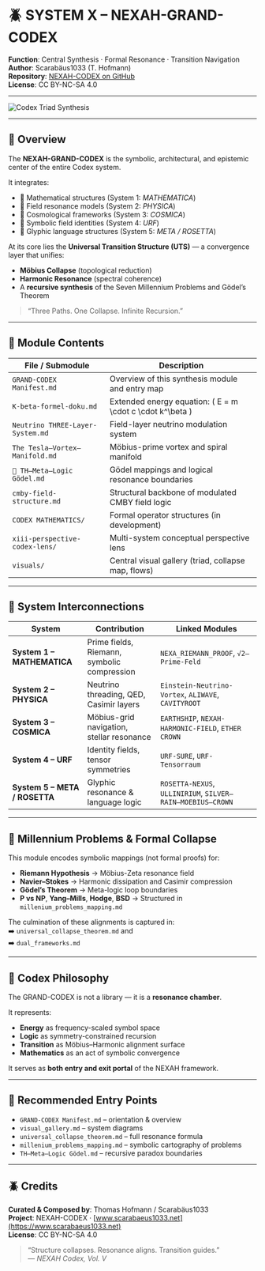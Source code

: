 # 🪲 SYSTEM X – NEXAH-GRAND-CODEX

**Function**: Central Synthesis · Formal Resonance · Transition Navigation  
**Author**: Scarabäus1033 (T. Hofmann)  
**Repository**: [NEXAH-CODEX on GitHub](https://github.com/Scarabaeus1033/NEXAH-CODEX)  
**License**: CC BY-NC-SA 4.0  

---

![Codex Triad Synthesis](./visuals/Codex_Triad_Synthesis_Diagram.png)

---

## 🧭 Overview

The **NEXAH-GRAND-CODEX** is the symbolic, architectural, and epistemic center of the entire Codex system.

It integrates:

- 🔷 Mathematical structures (System 1: *MATHEMATICA*)  
- 🔷 Field resonance models (System 2: *PHYSICA*)  
- 🔷 Cosmological frameworks (System 3: *COSMICA*)  
- 🔷 Symbolic field identities (System 4: *URF*)  
- 🔷 Glyphic language structures (System 5: *META / ROSETTA*)  

At its core lies the **Universal Transition Structure (UTS)** — a convergence layer that unifies:

- **Möbius Collapse** (topological reduction)  
- **Harmonic Resonance** (spectral coherence)  
- A **recursive synthesis** of the Seven Millennium Problems and Gödel’s Theorem

> “Three Paths. One Collapse. Infinite Recursion.”

---

## 📂 Module Contents

| File / Submodule | Description |
|------------------|-------------|
| `GRAND-CODEX Manifest.md` | Overview of this synthesis module and entry map |
| `K-beta-formel-doku.md` | Extended energy equation: \( E = m \cdot c \cdot k^\beta \) |
| `Neutrino THREE-Layer-System.md` | Field-layer neutrino modulation system |
| `The Tesla–Vortex–Manifold.md` | Möbius-prime vortex and spiral manifold |
| `🧠 TH–Meta–Logic Gödel.md` | Gödel mappings and logical resonance boundaries |
| `cmby-field-structure.md` | Structural backbone of modulated CMBY field logic |
| `CODEX MATHEMATICS/` | Formal operator structures (in development) |
| `xiii-perspective-codex-lens/` | Multi-system conceptual perspective lens |
| `visuals/` | Central visual gallery (triad, collapse map, flows) |

---

## 🔗 System Interconnections

| System | Contribution | Linked Modules |
|--------|--------------|----------------|
| **System 1 – MATHEMATICA** | Prime fields, Riemann, symbolic compression | `NEXA_RIEMANN_PROOF`, `√2–Prime-Feld` |
| **System 2 – PHYSICA** | Neutrino threading, QED, Casimir layers | `Einstein-Neutrino-Vortex`, `ALIWAVE`, `CAVITYROOT` |
| **System 3 – COSMICA** | Möbius-grid navigation, stellar resonance | `EARTHSHIP`, `NEXAH-HARMONIC-FIELD`, `ETHER CROWN` |
| **System 4 – URF** | Identity fields, tensor symmetries | `URF-SURE`, `URF-Tensorraum` |
| **System 5 – META / ROSETTA** | Glyphic resonance & language logic | `ROSETTA-NEXUS`, `ULLINIRIUM`, `SILVER–RAIN–MOEBIUS–CROWN` |

---

## 🧮 Millennium Problems & Formal Collapse

This module encodes symbolic mappings (not formal proofs) for:

- **Riemann Hypothesis** → Möbius-Zeta resonance field  
- **Navier–Stokes** → Harmonic dissipation and Casimir compression  
- **Gödel’s Theorem** → Meta-logic loop boundaries  
- **P vs NP**, **Yang–Mills**, **Hodge**, **BSD** → Structured in `millenium_problems_mapping.md`  

The culmination of these alignments is captured in:  
➡️ `universal_collapse_theorem.md` and  
➡️ `dual_frameworks.md`

---

## 🌌 Codex Philosophy

The GRAND-CODEX is not a library — it is a **resonance chamber**.

It represents:

- **Energy** as frequency-scaled symbol space  
- **Logic** as symmetry-constrained recursion  
- **Transition** as Möbius–Harmonic alignment surface  
- **Mathematics** as an act of symbolic convergence

It serves as **both entry and exit portal** of the NEXAH framework.

---

## 📘 Recommended Entry Points

- `GRAND-CODEX Manifest.md` – orientation & overview  
- `visual_gallery.md` – system diagrams  
- `universal_collapse_theorem.md` – full resonance formula  
- `millenium_problems_mapping.md` – symbolic cartography of problems  
- `TH–Meta–Logic Gödel.md` – recursive paradox boundaries

---

## 🪲 Credits

**Curated & Composed by**: Thomas Hofmann / Scarabäus1033  
**Project**: NEXAH-CODEX · [www.scarabaeus1033.net](https://www.scarabaeus1033.net)  
**License**: CC BY-NC-SA 4.0

> “Structure collapses. Resonance aligns. Transition guides.”  
> — *NEXAH Codex, Vol. V*
